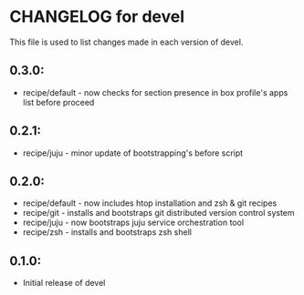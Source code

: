 # CHANGELOG for devel

This file is used to list changes made in each version of devel.

## 0.3.0:

* recipe/default - now checks for section presence in box profile's apps list before proceed

## 0.2.1:

* recipe/juju    - minor update of bootstrapping's before script

## 0.2.0:

* recipe/default - now includes htop installation and zsh & git recipes
* recipe/git     - installs and bootstraps git distributed version control system
* recipe/juju    - now bootstraps juju service orchestration tool
* recipe/zsh     - installs and bootstraps zsh shell

## 0.1.0:

* Initial release of devel


